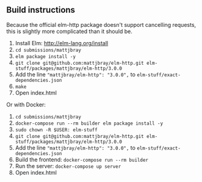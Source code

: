 Build instructions
------------------

Because the official elm-http package doesn't support cancelling requests, this
is slightly more complicated than it should be.

1. Install Elm: http://elm-lang.org/install
2. `cd submissions/mattjbray`
3. `elm package install -y`
4. `git clone git@github.com:mattjbray/elm-http.git elm-stuff/packages/mattjbray/elm-http/3.0.0`
5. Add the line `"mattjbray/elm-http": "3.0.0",` to `elm-stuff/exact-dependencies.json`
6. `make`
7. Open index.html

Or with  Docker:

1. `cd submissions/mattjbray`
2. `docker-compose run --rm builder elm package install -y`
4. `sudo chown -R $USER: elm-stuff`
3. `git clone git@github.com:mattjbray/elm-http.git elm-stuff/packages/mattjbray/elm-http/3.0.0`
4. Add the line `"mattjbray/elm-http": "3.0.0",` to `elm-stuff/exact-dependencies.json`
5. Build the frontend: `docker-compose run --rm builder`
6. Run the server: `docker-compose up server`
7. Open index.html